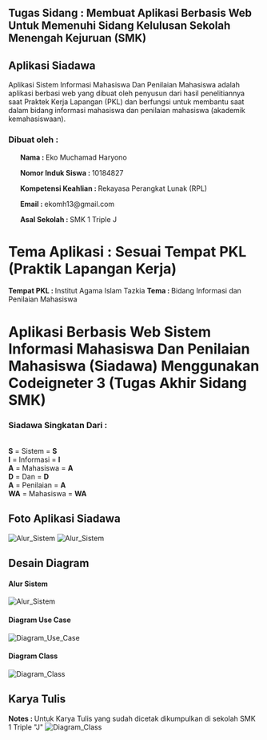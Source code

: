 ## Tugas Sidang : Membuat Aplikasi Berbasis Web Untuk Memenuhi Sidang Kelulusan Sekolah Menengah Kejuruan (SMK)

## Aplikasi Siadawa

Aplikasi Sistem Informasi Mahasiswa Dan Penilaian Mahasiswa adalah aplikasi berbasi web yang dibuat oleh penyusun dari hasil penelitiannya saat Praktek Kerja Lapangan (PKL) dan berfungsi untuk membantu saat dalam bidang informasi mahasiswa dan penilaian mahasiswa (akademik kemahasiswaan).

<h3>Dibuat oleh : </h3>
<ul><b>Nama : </b>Eko Muchamad Haryono</ul>
<ul><b>Nomor Induk Siswa : </b>10184827</ul>
<ul><b>Kompetensi Keahlian : </b> Rekayasa Perangkat Lunak (RPL)</ul>
<ul><b>Email : </b>ekomh13@gmail.com</ul>
<ul><b>Asal Sekolah : </b>SMK 1 Triple J</ul>

# Tema Aplikasi : Sesuai Tempat PKL (Praktik Lapangan Kerja)

<b>Tempat PKL : </b>Institut Agama Islam Tazkia
<b>Tema : </b>Bidang Informasi dan Penilaian Mahasiswa

# Aplikasi Berbasis Web Sistem Informasi Mahasiswa Dan Penilaian Mahasiswa (Siadawa) Menggunakan Codeigneter 3 (Tugas Akhir Sidang SMK)

<h3>Siadawa Singkatan Dari : </h3><br>
<b>S</b> = Sistem = <b>S</b><br>
<b>I</b> = Informasi = <b>I</b><br>
<b>A</b> = Mahasiswa = <b>A</b><br>
<b>D</b> = Dan = <b>D</b><br>
<b>A</b> = Penilaian = <b>A</b><br>
<b>WA</b> = Mahasiswa = <b>WA</b><br>

## Foto Aplikasi Siadawa

<img src="assets/img_apps/UI_Home.PNG" alt="Alur_Sistem">

<img src="assets/img_apps/UI_SETELAH_LOGIN.PNG" alt="Alur_Sistem">

## Desain Diagram

<h4>Alur Sistem</h4>
<img src="assets/alur_desain/alur_sistem.jpg" alt="Alur_Sistem">
<h4>Diagram Use Case</h4>
<img src="assets/alur_desain/diagram_use_case.jpg" alt="Diagram_Use_Case">
<h4>Diagram Class</h4>
<img src="assets/alur_desain/Diagram_Class.jpg" alt="Diagram_Class">

## Karya Tulis

<b>Notes : </b> Untuk Karya Tulis yang sudah dicetak dikumpulkan di sekolah SMK 1 Triple "J"
<img src="assets/alur_desain/Karya_Tulis.jpg" alt="Diagram_Class">
